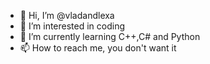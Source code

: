 - 👋 Hi, I’m @vladandlexa
- 👀 I’m interested in coding 
- 🌱 I’m currently learning C++,C# and Python 
- 📫 How to reach me, you don't want it

<!---
vladandlexa/vladandlexa is a ✨ special ✨ repository because its `README.md` (this file) appears on your GitHub profile.
You can click the Preview link to take a look at your changes.
--->
